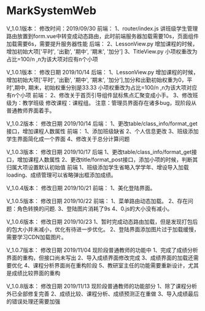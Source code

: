 # MarkSystemWeb
V_1.0.1版本：
修改时间：2019/09/30 
前端：
1、router/index.js
讲班级学生管理路由放置到form.vue中转变成动态路由，此时前端服务器加载需要10s，页面组件加载需要6s，需要提升服务器性能
后端：
2、LessonView.py
增加课程的时候，增加初始大项['平时', '出勤', '期中', '期末', '加分']
3、TitleView.py
小项权重改为占比=100/n ,n为该大项对应有n个小项

V_1.0.1版本：
修改日期 2019/10/14
后端：
1、LessonView.py
增加课程的时候，增加初始大项['平时', '出勤', '期中', '期末', '加分'],加分和出勤初始权重为0，平时',期中, 期末，初始权重分别是33.33
小项权重改为占比=100/n ,n为该大项对应有n个小项
前端：
2、修改关于首页引导组件鼠标焦点汇聚变成小手。
3、修改班级为：教学班级  修改课程：课程组。 注意：管理员界面存在诸多bug，现阶段从普通教师界面着手。

V_1.0.2版本：
修改日期 2019/10/14
后端：
1、更改table/class_info/format_get接口，增加课程人数属性
前端：
1、添加班级缺省
2、个人信息更改
3、班级添加学生界面简化成一个界面
4、修改关于总分计算问题

V_1.0.3版本：
修改日期 2019/10/17
后端
1、更改table/class_info/format_get接口，增加课程人数属性
2、更改title/format_post接口，添加小项的时候，判断其归属大项设置默认初始值
前端
1、班级添加学生省略入学学年、增设导入加载loading、成绩管理可以省略弹出框添加成绩。

V_1.0.4版本：
修改日期 2019/10/21
前端：
1、美化登陆界面。

V_1.0.5版本：
修改日期 2019/10/22
前端：
1、菜单路由动态加载。
2、存在问题：角色转换的问题.
3、登陆图片消耗了9s
4、0.js的大小没有减小。

V_1.0.6版本：
修改日期 2019/10/23
1、暂时完成动态路由加载，但是发现打包后的包大小并未减小，优化有待进一步优化。
2、登陆界面添加图片过于加载缓慢，需要学习CDN加载图片。

V_1.0.7版本：
修改日期 2019/11/04
现阶段普通教师的功能中
1、完成了成绩分析界面的重构，但接口尚未写出
2、导入成绩界面修改完成
3、成绩界面的加载还需要优化
4、课程分析界面尚在重构阶段
5、教研室主任的功能需要重新设计，尤其是成绩比较界面的重构

V_1.0.8版本：
修改日期 2019/11/13
现阶段普通教师的功能部分
1、除了课程分析外已全部修复完善
2、成绩比较、课程分析、成绩预测正在重做
3、导入成绩最后的错误处理还需要加强







